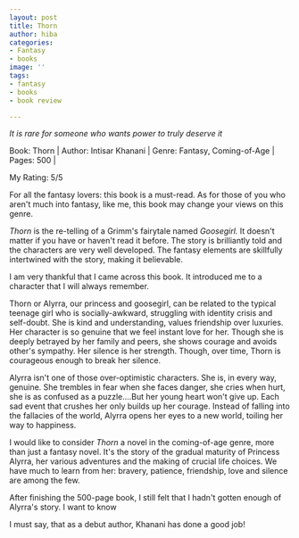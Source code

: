 ```yaml
---
layout: post
title: Thorn
author: hiba
categories:
- Fantasy
- books
image: ''
tags:
- fantasy
- books
- book review

---
```

_It is rare for someone who wants power to truly deserve it_

Book: Thorn | Author: Intisar Khanani | Genre: Fantasy, Coming-of-Age | Pages: 500 |

My Rating: 5/5

For all the fantasy lovers: this book is a must-read. As for those of you who aren't much into fantasy, like me, this book may change your views on this genre.

_Thorn_ is the re-telling of a Grimm's fairytale named _Goosegirl._ It doesn't matter if you have or haven't read it before. The story is brilliantly told and the characters are very well developed. The fantasy elements are skillfully intertwined with the story, making it believable. 

I am very thankful that I came across this book. It introduced me to a character that I will always remember. 

Thorn or Alyrra, our princess and goosegirl, can be related to the typical teenage girl who is socially-awkward, struggling with identity crisis and self-doubt. She is kind and understanding, values friendship over luxuries. Her character is so genuine that we feel instant love for her. Though she is deeply betrayed by her family and peers, she shows courage and avoids other's sympathy. Her silence is her strength. Though, over time, Thorn is courageous enough to break her silence.

Alyrra isn't one of those over-optimistic characters. She is, in every way, genuine. She trembles in fear when she faces danger, she cries when hurt, she is as confused as a puzzle....But her young heart won't give up. Each sad event that crushes her only builds up her courage. Instead of falling into the fallacies of the world, Alyrra opens her eyes to a new world, toiling her way to happiness. 

I would like to consider _Thorn_ a novel in the coming-of-age genre, more than just a fantasy novel. It's the story of the gradual maturity of Princess Alyrra, her various adventures and the making of crucial life choices. We have much to learn from her: bravery, patience, friendship, love and silence are among the few.

After finishing the 500-page book, I still felt that I hadn't gotten enough of Alyrra's story. I want to know 

I must say, that as a debut author, Khanani has done a good job!